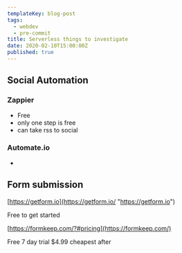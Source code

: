```yaml
---
templateKey: blog-post
tags:
  - webdev
  - pre-commit
title: Serverless things to investigate
date: 2020-02-10T15:00:00Z
published: true
---
```


## Social Automation

### Zappier

- Free
- only one step is free
- can take rss to social

### Automate.io

-

## Form submission

[https://getform.io](https://getform.io/ "https://getform.io")

Free to get started

[https://formkeep.com/?#pricing](https://formkeep.com/)

Free 7 day trial $4.99 cheapest after
